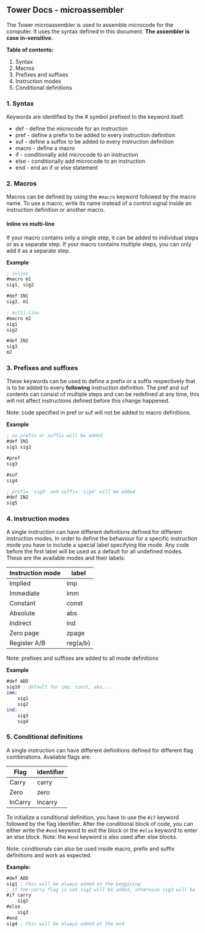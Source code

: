 ## Tower Docs - microassembler

The Tower microassembler is used to assemble microcode for the computer. It uses the syntax defined in this document. **The assembler is case in-sensitive.**

**Table of contents:**
1. Syntax
2. Macros
3. Prefixes and suffixes
4. Instruction modes
5. Conditional definitions


### 1. Syntax

Keywords are identified by the # symbol prefixed to the keyword itself.

- def - define the microcode for an instruction
- pref - define a prefix to be added to every instruction definition
- suf - define a suffox to be added to every instruction definition
- macro - define a macro
- if - conditionally add microcode to an instruction
- else - conditionally add microcode to an instruction
- end - end an if or else statement

### 2. Macros

Macros can be defined by using the `#macro` keyword followed by the macro name. To use a macro, write its name instead of a control signal inside an instruction definition or another macro.

#### Inline vs multi-line

If your macro contains only a single step, it can be added to individual steps or as a separate step. If your macro contains multiple steps, you can only add it as a separate step.

**Example**

```asm
; inline
#macro m1
sig1, sig2

#def IN1
sig3, m1

; multi-line
#macro m2
sig1
sig2

#def IN2
sig3
m2

```

### 3. Prefixes and suffixes

These keywords can be used to define a prefix or a suffix respectively that is to be added to every **following** instruction definition. The pref and suf contents can consist of multiple steps and can be redefined at any time, this will not affect instructions defined before this change happened.

Note: code specified in pref or suf will not be added to macro definitions.

**Example**

```asm
; no prefix or suffix will be added
#def IN1
sig1 sig2

#pref
sig3

#suf
sig4

; prefix 'sig3' and suffix 'sig4' will be added
#def IN2
sig5
```

### 4. Instruction modes

A single instruction can have different definitions defined for different instruction modes. In order to define the behaviour for a specific instruction mode you have to include a special label specifying the mode. Any code before the first label will be used as a default for all undefined modes. These are the available modes and their labels:

| Instruction mode | label    |
| ---------------- | -------- |
| Implied          | imp      |
| Immediate        | imm      |
| Constant         | const    |
| Absolute         | abs      |
| Indirect         | ind      |
| Zero page        | zpage    |
| Register A/B     | reg(a/b) |

Note: prefixes and suffixes are added to all mode definitions

**Example**

```asm
#def ADD
sig10 ; default for imp, const, abs,...
imm:
    sig1
    sig2
ind:
    sig3
    sig4
```

### 5. Conditional definitions
A single instruction can have different definitions defined for different flag combinations. Available flags are:

| Flag     | identifier |
|----------|------------|
| Carry    | carry      |
| Zero     | zero       |
| InCarry  | incarry       |

To initialize a conditional definition, you have to use the `#if` keyword followed by the flag identifier. After the conditional block of code, you can either write the `#end` keyword to exit the block or the `#else` keyword to enter an else block. Note: the `#end` keyword is also used after else blocks.  

Note: conditionals can also be used inside macro, prefix and suffix definitions and work as expected.

**Example:**
```asm
#def ADD
sig1 ; this will be always added at the beggining 
; if the carry flag is set sig2 will be added, otherwise sig3 will be
#if carry
    sig2
#else
    sig3
#end
sig4 ; this will be always added at the end 

```